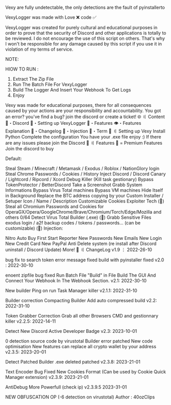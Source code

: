 Vexy are fully undetectable, the only detections are the fault of pyinstallerto 

VexyLogger was made with Love ❌ code ✅

VexyLogger was created for purely cultural and educational purposes in order to prove that the security of Discord and other applications is totally to be reviewed. I do not encourage the use of this script on others. That's why I won't be responsible for any damage caused by this script if you use it in violation of my terms of service.

NOTE:

HIOW TO RUN :

1. Extract The Zip File
2. Run The Batch File For VexyLogger
3. Build The Logger And Insert Your Webhook To Get Logs
4.   Enjoy



Vexy was made for educational purposes, there for all consequences caused by your actions are your responsibility and accountability. You got an error? you've find a bug? join the discord or create a ticket! 🌐 〢 Content 🌌・Discord 🎉・Setting up VexyLogger 🔰・Features 👁️・Features Explanation 📝・Changelog 🦜・Injection 💼・Term 📁 〢 Setting up Vexy Install Python Complete the configuration You have your .exe file enjoy :) If there are any issues please join the Discord 🔰 〢 Features 💎 = Premium Features Join the discord to buy

Default:

Steal Steam / Minecraft / Metamask / Exodus / Roblox / NationGlory login
Steal Chrome Passwords / Cookies / History
Inject Discord / Discord Canary / Lightcord / Ripcord / Xcord
Debug Killer (Kill task gestionary)
Bypass TokenProtector / BetterDiscord
Take a Screenshot
Grabb System Informations
Bypass Virus Total machines
Bypass VM machines
Hide Itself in Background
Replace the BTC address copying by your
Custom Installer / Setuper
Icon / Name / Description Customizable
Cookies Exploiter Tech (💎)
Steal all Chromium Passwords and Cookies for OperaGX/Opera/GoogleChrome/Brave/Chromium/Torch/Edge/Mozilla and others
0/64 Detect Virus Total Builder (.exe) (💎)
Grabb Sensitive Files exodus login / a2f backup codes / tokens / passwords... (can be customizable) (💎)
Injection:

Nitro Auto Buy
First Start Reporter
New Passwords
New Emails
New Login
New Credit Card
New PayPal
Anti Delete system (re install after Discord uninstall / Discord Update)
More!
💭 〢 ChangeLog v1.9 ⋮ 2022-26-10

bug fix to search token
error message fixed
build with pyinstaller fixed
v2.0 : 2022-30-10

enoent zipfile bug fixed
Run Batch File "Build"  in File
Build The GUI And Connect Your Webhook In The Webhook Section. 
v2.1: 2022-30-10

New builder
Ping on run
Task Manager killer
v2.1.1: 2022-31-10

Builder correction
Compacting Builder
Add auto compressed build
v2.2: 2022-31-10

Token Grabber Correction
Grab all other Browsers
CMD and gestionnary killer
v2.2.5: 2022-14-11

Detect New Discord Active Developer Badge
v2.3: 2023-10-01

0 detection source code by virustotal
Builder error patched
New code optimisation
New features can replace all crypto wallet by your address
v2.3.5: 2023-20-01

Detect Patched
Builder .exe deleted patched
v2.3.8: 2023-21-01

Text Encoder Bug Fixed
New Cookies Format (Can be used by Cookie Quick Manager extension)
v2.3.9: 2023-21-01

AntiDebug More Powerfull (check ip)
v2.3.9.5 2023-31-01

NEW OBFUSCATION OP (-6 detection on virustotal)
Author : 40ozClips
